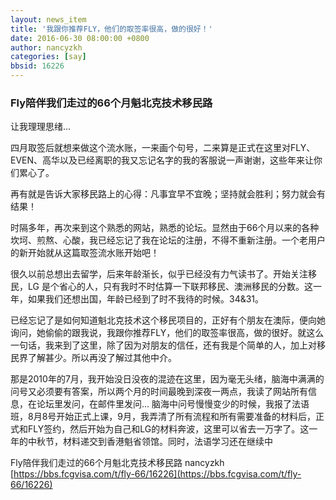```yaml
---
layout: news_item
title: '我跟你推荐FLY，他们的取签率很高，做的很好！'
date: 2016-06-30 08:00:00 +0800
author: nancyzkh
categories: [say]
bbsid: 16226
---
```


### Fly陪伴我们走过的66个月魁北克技术移民路

让我理理思绪...

四月取签后就想来做这个流水账，一来画个句号，二来算是正式在这里对FLY、EVEN、高华以及已经离职的我又忘记名字的我的客服说一声谢谢，这些年来让你们累心了。

再有就是告诉大家移民路上的心得：凡事宜早不宜晚；坚持就会胜利；努力就会有结果！

时隔多年，再次来到这个熟悉的网站，熟悉的论坛。显然由于66个月以来的各种坎坷、煎熬、心酸，我已经忘记了我在论坛的注册，不得不重新注册。一个老用户的新开始就从这篇取签流水账开始吧！

很久以前总想出去留学，后来年龄渐长，似乎已经没有力气读书了。开始关注移民，LG 是个省心的人，只有我时不时估算一下联邦移民、澳洲移民的分数。这一年，如果我们还想出国，年龄已经到了时不我待的时候。34&31。

已经忘记了是如何知道魁北克技术这个移民项目的，正好有个朋友在澳际，便向她询问，她偷偷的跟我说，我跟你推荐FLY，他们的取签率很高，做的很好。就这么一句话，我来到了这里，除了因为对朋友的信任，还有我是个简单的人，加上对移民界了解甚少。所以再没了解过其他中介。

那是2010年的7月，我开始没日没夜的混迹在这里，因为毫无头绪，脑海中满满的问号又必须要有答案，所以两个月的时间最晚到深夜一两点，我读了网站所有信息，在论坛里发问，在邮件里发问... 脑海中问号慢慢变少的时候，我报了法语班，8月8号开始正式上课，9月，我弄清了所有流程和所有需要准备的材料后，正式和FLY签约，然后开始为自己和LG的材料奔波，这里可以省去一万字了。这一年的中秋节，材料递交到香港魁省领馆。同时，法语学习还在继续中

Fly陪伴我们走过的66个月魁北克技术移民路 nancyzkh [https://bbs.fcgvisa.com/t/fly-66/16226](https://bbs.fcgvisa.com/t/fly-66/16226)
